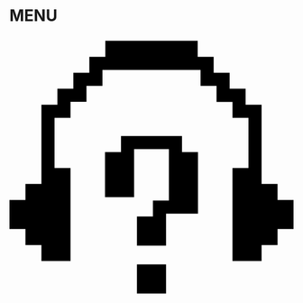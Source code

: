 # MENU <svg role="img" viewBox="0 0 24 24" xmlns="http://www.w3.org/2000/svg"><title>1001Tracklists</title><path d="M9.422 10.723h-1.35v3.807h2.458v-4.048h2.94v4.337h-1.35v1.35h-1.349v2.458h2.458v-2.7h2.699v-5.204h-1.35v-1.35H9.422zm1.35 11.952h2.457v-2.458H10.77v2.458zm-2.676-20H6.747v1.35h-1.35v1.348H4.049v1.35h-1.35v6.699H1.35v1.35H0v2.457h1.35v1.35h1.349v1.349h2.458v-7.856h-1.35v-4.24h1.35v-1.35h1.349v-1.35h1.35V3.784h8.289v1.35h1.349v1.349h1.35v1.35h1.349v4.24h-1.35v7.856h2.458v-1.35h1.35v-1.35H24v-2.457h-1.35v-1.35h-1.349V6.724h-1.35v-1.35h-1.349V4.024h-1.349v-1.35h-1.35V1.326H8.097v1.35Z"/></svg>
